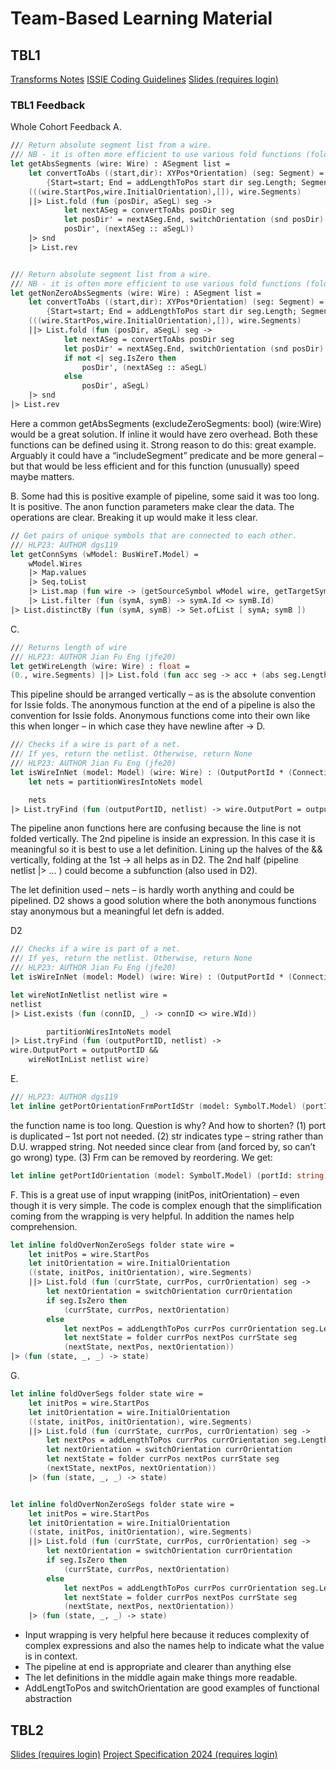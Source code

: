 # Team-Based Learning Material

## TBL1
[Transforms Notes](https://github.com/tomcl/fsharp-transforms/blob/main/README.md)
[ISSIE Coding Guidelines](https://github.com/tomcl/issie/wiki/1---Coding-guidelines-for-ISSIE)
[Slides (requires login)](https://intranet.ee.ic.ac.uk/t.clarke/hlp/lectures/tbl24-1.pdf)

### TBL1 Feedback
Whole Cohort Feedback
A.
```fsharp
/// Return absolute segment list from a wire.
/// NB - it is often more efficient to use various fold functions (foldOverSegs etc)
let getAbsSegments (wire: Wire) : ASegment list =
    let convertToAbs ((start,dir): XYPos*Orientation) (seg: Segment) =
        {Start=start; End = addLengthToPos start dir seg.Length; Segment = seg}
    (((wire.StartPos,wire.InitialOrientation),[]), wire.Segments)
    ||> List.fold (fun (posDir, aSegL) seg -> 
            let nextASeg = convertToAbs posDir seg
            let posDir' = nextASeg.End, switchOrientation (snd posDir)
            posDir', (nextASeg :: aSegL))
    |> snd
    |> List.rev


/// Return absolute segment list from a wire.
/// NB - it is often more efficient to use various fold functions (foldOverSegs etc)
let getNonZeroAbsSegments (wire: Wire) : ASegment list =
    let convertToAbs ((start,dir): XYPos*Orientation) (seg: Segment) =
        {Start=start; End = addLengthToPos start dir seg.Length; Segment = seg}
    (((wire.StartPos,wire.InitialOrientation),[]), wire.Segments)
    ||> List.fold (fun (posDir, aSegL) seg -> 
            let nextASeg = convertToAbs posDir seg
            let posDir' = nextASeg.End, switchOrientation (snd posDir)
            if not <| seg.IsZero then
                posDir', (nextASeg :: aSegL)
            else
                posDir', aSegL)                
    |> snd
|> List.rev
```

Here a common getAbsSegments (excludeZeroSegments: bool) (wire:Wire) would be a great solution. If inline it would have zero overhead. Both these functions can be defined using it. Strong reason to do this: great example. Arguably it could have a “includeSegment” predicate and be more general – but that would be less efficient and for this function (unusually) speed maybe matters.

B. Some had this is positive example of pipeline, some said it was too long. It is positive. The anon function parameters make clear the data. The operations are clear. Breaking it up would make it less clear.
```fsharp
// Get pairs of unique symbols that are connected to each other.
/// HLP23: AUTHOR dgs119
let getConnSyms (wModel: BusWireT.Model) =
    wModel.Wires
    |> Map.values
    |> Seq.toList
    |> List.map (fun wire -> (getSourceSymbol wModel wire, getTargetSymbol wModel wire))
    |> List.filter (fun (symA, symB) -> symA.Id <> symB.Id)
|> List.distinctBy (fun (symA, symB) -> Set.ofList [ symA; symB ])
```

C.
```fsharp
/// Returns length of wire
/// HLP23: AUTHOR Jian Fu Eng (jfe20)
let getWireLength (wire: Wire) : float =
(0., wire.Segments) ||> List.fold (fun acc seg -> acc + (abs seg.Length))
```
This pipeline should be arranged vertically – as is the absolute convention for Issie folds. The anonymous function at the end of a pipeline is also the convention for Issie folds. Anonymous functions come into their own like this when longer – in which case they have newline after ->
D.
```fsharp
/// Checks if a wire is part of a net.
/// If yes, return the netlist. Otherwise, return None
/// HLP23: AUTHOR Jian Fu Eng (jfe20)
let isWireInNet (model: Model) (wire: Wire) : (OutputPortId * (ConnectionId * Wire) list) option =
    let nets = partitionWiresIntoNets model

    nets
|> List.tryFind (fun (outputPortID, netlist) -> wire.OutputPort = outputPortID && netlist |> List.exists (fun (connID, w) -> connID <> wire.WId))
```

The pipeline anon functions here are confusing because the line is not folded vertically. The 2nd pipeline is inside an expression. In this case it is meaningful so it is best to use a let definition. Lining up the halves of the && vertically, folding at the 1st -> all  helps as in D2. The 2nd half (pipeline netlist |> … ) could become a subfunction (also used in D2).

The let definition used – nets – is hardly worth anything and could be pipelined. D2 shows a good solution where the both anonymous functions stay anonymous but a meaningful let defn is added.

D2
```fsharp
/// Checks if a wire is part of a net.
/// If yes, return the netlist. Otherwise, return None
/// HLP23: AUTHOR Jian Fu Eng (jfe20)
let isWireInNet (model: Model) (wire: Wire) : (OutputPortId * (ConnectionId * Wire) list) option =

let wireNotInNetlist netlist wire = 
netlist 
|> List.exists (fun (connID, _) -> connID <> wire.WId))

    	partitionWiresIntoNets model
|> List.tryFind (fun (outputPortID, netlist) -> 
wire.OutputPort = outputPortID && 
	wireNotInList netlist wire)
```

E.
```fsharp
/// HLP23: AUTHOR dgs119
let inline getPortOrientationFrmPortIdStr (model: SymbolT.Model) (portIdStr: string) : Edge = 
```
the function name is too long. Question is why? And how to shorten? (1) port is duplicated – 1st port not needed. (2) str indicates type – string rather than D.U. wrapped string. Not needed since clear from (and forced by, so can’t go wrong) type. (3) Frm can be removed by reordering.
We get:
```fsharp
let inline getPortIdOrientation (model: SymbolT.Model) (portId: string) : Edge = 
```

F.
This is a great use of input wrapping (initPos, initOrientation) – even though it is very simple. The code is complex enough that the simplification coming from the wrapping is very helpful. In addition the names help comprehension.
```fsharp
let inline foldOverNonZeroSegs folder state wire =
    let initPos = wire.StartPos
    let initOrientation = wire.InitialOrientation
    ((state, initPos, initOrientation), wire.Segments)
    ||> List.fold (fun (currState, currPos, currOrientation) seg -> 
        let nextOrientation = switchOrientation currOrientation
        if seg.IsZero then 
            (currState, currPos, nextOrientation)
        else
            let nextPos = addLengthToPos currPos currOrientation seg.Length
            let nextState = folder currPos nextPos currState seg
            (nextState, nextPos, nextOrientation))
|> (fun (state, _, _) -> state)
```
G.
```fsharp
let inline foldOverSegs folder state wire =
    let initPos = wire.StartPos
    let initOrientation = wire.InitialOrientation
    ((state, initPos, initOrientation), wire.Segments)
    ||> List.fold (fun (currState, currPos, currOrientation) seg -> 
        let nextPos = addLengthToPos currPos currOrientation seg.Length
        let nextOrientation = switchOrientation currOrientation
        let nextState = folder currPos nextPos currState seg
        (nextState, nextPos, nextOrientation))
    |> (fun (state, _, _) -> state)


let inline foldOverNonZeroSegs folder state wire =
    let initPos = wire.StartPos
    let initOrientation = wire.InitialOrientation
    ((state, initPos, initOrientation), wire.Segments)
    ||> List.fold (fun (currState, currPos, currOrientation) seg -> 
        let nextOrientation = switchOrientation currOrientation
        if seg.IsZero then 
            (currState, currPos, nextOrientation)
        else
            let nextPos = addLengthToPos currPos currOrientation seg.Length
            let nextState = folder currPos nextPos currState seg
            (nextState, nextPos, nextOrientation))
    |> (fun (state, _, _) -> state)
```


- Input wrapping is very helpful here because it reduces complexity of complex expressions and also the names help to indicate what the value is in context.
- The pipeline at end is appropriate and clearer than anything else
- The let definitions in the middle again make things more readable.
- AddLengtToPos and switchOrientation are good examples of functional abstraction







## TBL2
[Slides (requires login)](https://intranet.ee.ic.ac.uk/t.clarke/hlp/lectures/hlp24-tick3-starter.pdf)
[Project Specification 2024 (requires login)](https://intranet.ee.ic.ac.uk/t.clarke/hlp/images/project2024%20specification.pdf)